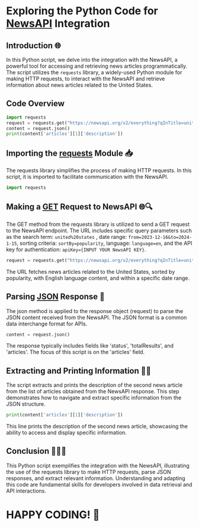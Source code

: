 # Exploring the Python Code for [NewsAPI](https://newsapi.org/) Integration

## Introduction 🌐

In this Python script, we delve into the integration with the NewsAPI, a powerful tool for accessing and retrieving news articles programmatically. The script utilizes the `requests` library, a widely-used Python module for making HTTP requests, to interact with the NewsAPI and retrieve information about news articles related to the United States.

## Code Overview

```python
import requests
request = requests.get("https://newsapi.org/v2/everything?qInTitle=united%20states&from=2023-12-16&to=2024-1-15&sortBy=popularity&language=en&apiKey={INPUT YOUR NewsAPI KEY}")
content = request.json()
print(content['articles'][1]['description'])
```
## Importing the [requests](https://en.wikipedia.org/wiki/Requests_(software)) Module 📥

The requests library simplifies the process of making HTTP requests. In this script, it is imported to facilitate communication with the NewsAPI.
```python
import requests
```
## Making a [GET](https://developer.mozilla.org/en-US/docs/Web/HTTP/Methods/GET) Request to NewsAPI  🌐🔍

The GET method from the requests library is utilized to send a GET request to the NewsAPI endpoint. The URL includes specific query parameters such as the search term: `united%20states` , date range: `from=2023-12-16&to=2024-1-15`, sorting criteria: `sortBy=popularity`, language: `language=en`, and the API key for authentication: `apiKey={INPUT YOUR NewsAPI KEY}`.

```python
request = requests.get("https://newsapi.org/v2/everything?qInTitle=united%20states&from=2023-12-16&to=2024-1-15&sortBy=popularity&language=en&apiKey={INPUT YOUR NewsAPI KEY}")
```

The URL fetches news articles related to the United States, sorted by popularity, with English language content, and within a specific date range.

## Parsing [JSON](https://en.wikipedia.org/wiki/JSON) Response 🧩
The json method is applied to the response object (request) to parse the JSON content received from the NewsAPI. The JSON format is a common data interchange format for APIs.

```python
content = request.json()
```
The response typically includes fields like 'status', 'totalResults', and 'articles'. The focus of this script is on the 'articles' field.

## Extracting and Printing Information 📄💡
The script extracts and prints the description of the second news article from the list of articles obtained from the NewsAPI response. This step demonstrates how to navigate and extract specific information from the JSON structure.

```python
print(content['articles'][1]['description'])
```

This line prints the description of the second news article, showcasing the ability to access and display specific information.

## Conclusion 🎉👩‍💻
This Python script exemplifies the integration with the NewsAPI, illustrating the use of the requests library to make HTTP requests, parse JSON responses, and extract relevant information. Understanding and adapting this code are fundamental skills for developers involved in data retrieval and API interactions.

# HAPPY CODING! 🎉
